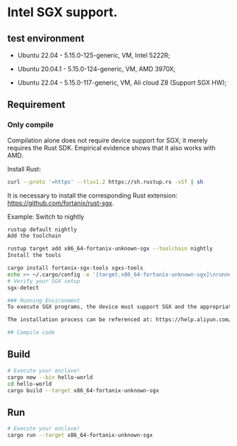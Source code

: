 # Intel SGX support.

## test environment
- Ubuntu 22.04 - 5.15.0-125-generic, VM, Intel 5222R;

- Ubuntu 20.04.1 - 5.15.0-124-generic, VM, AMD 3970X;

- Ubuntu 22.04 - 5.15.0-117-generic, VM, Ali cloud Z8 (Support SGX HW);

## Requirement
### Only compile
Compilation alone does not require device support for SGX; 
it merely requires the Rust SDK. 
Empirical evidence shows that it also works with AMD.

Install Rust:
```sh
curl --proto '=https' --tlsv1.2 https://sh.rustup.rs -sSf | sh
```

It is necessary to install the corresponding Rust extension: https://github.com/fortanix/rust-sgx.

Example:
Switch to nightly
```sh
rustup default nightly
Add the toolchain
```

```sh
rustup target add x86_64-fortanix-unknown-sgx --toolchain nightly
Install the tools
```

```sh
cargo install fortanix-sgx-tools sgxs-tools
echo >> ~/.cargo/config -e '[target.x86_64-fortanix-unknown-sgx]\nrunner = "ftxsgx-runner-cargo"'
# Verify your SGX setup
sgx-detect

### Running Environment
To execute SGX programs, the device must support SGX and the appropriate drivers and SDK must be properly installed.

The installation process can be referenced at: https://help.aliyun.com/zh/ecs/user-guide/build-an-sgx-encrypted-computing-environment#f04d0e2f4efcg.

## Compile code

```
## Build
```sh
# Execute your enclave!
cargo new --bin hello-world
cd hello-world
cargo build --target x86_64-fortanix-unknown-sgx
```

## Run
```sh
# Execute your enclave!
cargo run --target x86_64-fortanix-unknown-sgx
```
